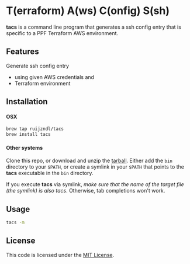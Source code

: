 # T(erraform) A(ws) C(onfig) S(sh)


**tacs** is a command line program that generates a ssh config
entry that is specific to a PPF Terraform AWS environment.

## Features

Generate ssh config entry

* using given AWS credentials and 
* Terraform environment


## Installation

#### OSX
```sh
brew tap ruijzndl/tacs
brew install tacs
```

#### Other systems

Clone this repo, or download and unzip the [tarball](https://github.com/ruijzndl/tacs/archive/0.0.1.tar.gz). Either add the `bin` directory to your `$PATH`, or create a symlink in your `$PATH` that points to the **tacs** executable in the `bin` directory.

If you execute **tacs** via symlink, *make sure that the name of the target file (the symlink) is also tacs*. Otherwise, tab completions won't work.



## Usage

```sh
tacs -m
```

## License
This code is licensed under the [MIT License](https://opensource.org/licenses/MIT).